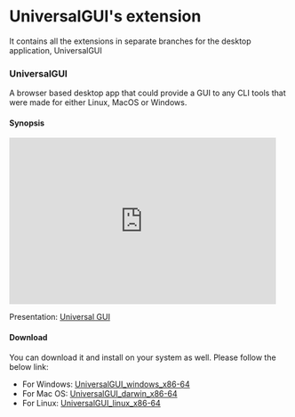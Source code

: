 # UniversalGUI's extension
It contains all the extensions in separate branches for the desktop application, UniversalGUI

### UniversalGUI

A browser based desktop app that could provide a GUI to any CLI tools that were made for either Linux, MacOS or Windows.

#### Synopsis

<iframe src="https://docs.google.com/presentation/d/e/2PACX-1vRvBSYGm94coMkS7peJHEBdXODVQyzEih2Y9Hn92ASbZynMjJE_-y0N3Cjl-CTsgagx1dItsfqJch9L/embed?start=false&loop=false&delayms=3000" frameborder="0" width="480" height="299" allowfullscreen="true" mozallowfullscreen="true" webkitallowfullscreen="true"></iframe>

Presentation: [Universal GUI](https://docs.google.com/presentation/d/e/2PACX-1vRvBSYGm94coMkS7peJHEBdXODVQyzEih2Y9Hn92ASbZynMjJE_-y0N3Cjl-CTsgagx1dItsfqJch9L/pub?start=false&loop=false&delayms=3000)

#### Download

You can download it and install on your system as well. Please follow the below link: 

- For Windows: [UniversalGUI\_windows\_x86-64](https://app.box.com/s/pb0mgrke2aun1n5ipg9iasy9awval950)
- For Mac OS: [UniversalGUI\_darwin\_x86-64](https://app.box.com/s/81gpgp5s6t56y2rd9eox9schc3mxnw3u)
- For Linux: [UniversalGUI\_linux_x86\-64](https://app.box.com/s/imbcpji8al66n5ut4r0mtteg4a3twass)